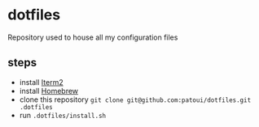 # dotfiles

Repository used to house all my configuration files

## steps

- install [Iterm2](https://iterm2.com/)
- install [Homebrew](https://brew.sh/)
- clone this repository `git clone git@github.com:patoui/dotfiles.git .dotfiles`
- run `.dotfiles/install.sh`
